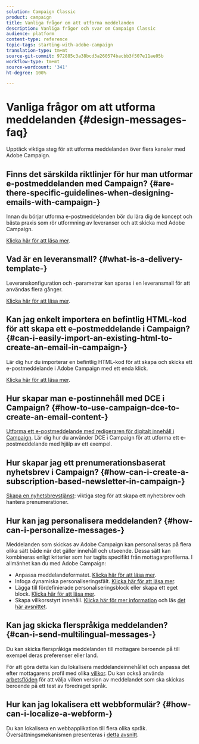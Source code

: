 ```yaml
---
solution: Campaign Classic
product: campaign
title: Vanliga frågor om att utforma meddelanden
description: Vanliga frågor och svar om Campaign Classic
audience: platform
content-type: reference
topic-tags: starting-with-adobe-campaign
translation-type: tm+mt
source-git-commit: 972885c3a38bcd3a260574bacbb3f507e11ae05b
workflow-type: tm+mt
source-wordcount: '341'
ht-degree: 100%

---
```



# Vanliga frågor om att utforma meddelanden {#design-messages-faq}

Upptäck viktiga steg för att utforma meddelanden över flera kanaler med Adobe Campaign.

## Finns det särskilda riktlinjer för hur man utformar e-postmeddelanden med Campaign? {#are-there-specific-guidelines-when-designing-emails-with-campaign-}

Innan du börjar utforma e-postmeddelanden bör du lära dig de koncept och bästa praxis som rör utformning av leveranser och att skicka med Adobe Campaign.

[Klicka här för att läsa mer](../../delivery/using/delivery-best-practices.md).

## Vad är en leveransmall? {#what-is-a-delivery-template-}

Leveranskonfiguration och -parametrar kan sparas i en leveransmall för att användas flera gånger.

[Klicka här för att läsa mer](../../delivery/using/about-templates.md).

## Kan jag enkelt importera en befintlig HTML-kod för att skapa ett e-postmeddelande i Campaign? {#can-i-easily-import-an-existing-html-to-create-an-email-in-campaign-}

Lär dig hur du importerar en befintlig HTML-kod för att skapa och skicka ett e-postmeddelande i Adobe Campaign med ett enda klick.

[Klicka här för att läsa mer](../../delivery/using/defining-the-email-content.md#message-content).

## Hur skapar man e-postinnehåll med DCE i Campaign? {#how-to-use-campaign-dce-to-create-an-email-content-}

[Utforma ett e-postmeddelande med redigeraren för digitalt innehåll i Campaign](../../web/using/use-case--creating-an-email-delivery.md). Lär dig hur du använder DCE i Campaign för att utforma ett e-postmeddelande med hjälp av ett exempel.

## Hur skapar jag ett prenumerationsbaserat nyhetsbrev i Campaign? {#how-can-i-create-a-subscription-based-newsletter-in-campaign-}

[Skapa en nyhetsbrevstjänst](../../delivery/using/managing-subscriptions.md): viktiga steg för att skapa ett nyhetsbrev och hantera prenumerationer.

## Hur kan jag personalisera meddelanden? {#how-can-i-personalize-messages-}

Meddelanden som skickas av Adobe Campaign kan personaliseras på flera olika sätt både när det gäller innehåll och utseende. Dessa sätt kan kombineras enligt kriterier som har tagits specifikt från mottagarprofilerna. I allmänhet kan du med Adobe Campaign:

* Anpassa meddelandeformatet. [Klicka här för att läsa mer](../../delivery/using/defining-the-email-content.md#message-content).
* Infoga dynamiska personaliseringsfält. [Klicka här för att läsa mer](../../delivery/using/personalization-fields.md).
* Lägga till fördefinierade personaliseringsblock eller skapa ett eget block. [Klicka här för att läsa mer](../../delivery/using/personalization-blocks.md).
* Skapa villkorsstyrt innehåll. [Klicka här för mer information](../../delivery/using/conditional-content.md) och läs [det här avsnittet](../../delivery/using/conditional-content.md).

## Kan jag skicka flerspråkiga meddelanden? {#can-i-send-multilingual-messages-}

Du kan skicka flerspråkiga meddelanden till mottagare beroende på till exempel deras preferenser eller land.

För att göra detta kan du lokalisera meddelandeinnehållet och anpassa det efter mottagarens profil med olika [villkor](../../delivery/using/conditional-content.md). Du kan också använda [arbetsflöden](../../workflow/using/split.md) för att välja vilken version av meddelandet som ska skickas beroende på ett test av föredraget språk.

## Hur kan jag lokalisera ett webbformulär? {#how-can-i-localize-a-webform-}

Du kan lokalisera en webbapplikation till flera olika språk. Översättningsmekanismen presenteras i [detta avsnitt](../../web/using/translating-a-web-form.md).
